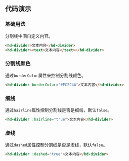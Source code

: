 ## 代码演示

### 基础用法

分割线中间自定义内容。

``` html
<hd-divider>文本内容</hd-divider>
<hd-divider><text>文本内容</text></hd-divider>
```
### 分割线颜色

通过`borderColor`属性来控制分割线颜色。

``` html
<hd-divider borderColor="#FC2C4A">文本内容</hd-divider>
```
### 细线

通过`hairline`属性控制分割线是否是细线，默认`false`。

``` html
<hd-divider :hairline="true">文本内容</hd-divider>
```
### 虚线

通过`dashed`属性控制分割线是否是虚线，默认`false`。

``` html
<hd-divider :dashed="true">文本内容</hd-divider>
```
